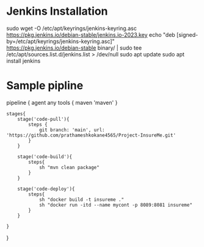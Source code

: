 # Jenkins Installation
sudo wget -O /etc/apt/keyrings/jenkins-keyring.asc \
  https://pkg.jenkins.io/debian-stable/jenkins.io-2023.key
echo "deb [signed-by=/etc/apt/keyrings/jenkins-keyring.asc]" \
  https://pkg.jenkins.io/debian-stable binary/ | sudo tee \
  /etc/apt/sources.list.d/jenkins.list > /dev/null
sudo apt update
sudo apt install jenkins

# Sample pipline
pipeline {
    agent any
    tools {
        maven 'maven'
    }
    
    stages{
        stage('code-pull'){
            steps {
                git branch: 'main', url: 'https://github.com/prathameshkokane4565/Project-InsureMe.git'
            }
        }
        
        stage('code-build'){
            steps{
                sh "mvn clean package"
            }
        }

        stage('code-deploy'){
            steps{
                sh "docker build -t insureme ."
                sh "docker run -itd --name mycont -p 8089:8081 insureme"
            }
        }

    }
}
